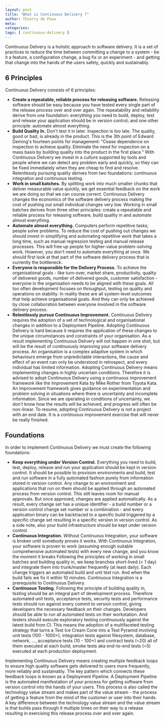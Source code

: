 ```yaml
---
layout: post
title: "What is Continuous Delivery ?"
author: Thierry de Pauw
meta:
categories:
tags: [ continuous-delivery ]
---
```


Continuous Delivery is a holistic approach to software delivery. It is a set of practices to reduce the time between committing a change to a system - be it a feature, a configuration change, a bug fix or an experiment - and getting that change into the hands of the users safely, quickly and sustainably.

## 6 Principles
Continuous Delivery consists of 6 principles:

* **Create a repeatable, reliable process for releasing software.** Releasing software should be easy because you have tested every single part of the release process over and over again.
The repeatability and reliability derive from one foundation: everything you need to build, deploy, test and release your application should be in version control; and one other principle: automate almost everything.
* **Build Quality In.** Don't test it in later. Inspection is too late. The quality, good or bad, is already in the product.
This is the 3th point of Edward Deming's fourteen points for management: "Cease dependence on inspection to achieve quality. Eliminate the need for inspection on a mass basis by building quality into the product in the first place."
With Continuous Delivery we invest in a culture supported by tools and people where we can detect any problem early and quickly, so they can be fixed immediately when they are cheap to find and resolve.
Relentlessly pursuing quality derives from two foundations: continuous integration and continuous testing.
* **Work in small batches.** By splitting work into much smaller chunks that deliver measurable value quickly, we get essential feedback on the work we are doing so that we can course correct. Continuous Delivery changes the economics of the software delivery process making the cost of pushing out small individual changes very low.
Working in small batches derives from three other principles: create a repeatable and reliable process for releasing software, build quality in and automate almost everything.
* **Automate almost everything.** Computers perform repetitive tasks; people solve problems. To reduce the cost of pushing out changes we should invest in simplifying and automating repetitive work that takes a long time, such as manual regression testing and manual release processes. This will free up people for higher-value problem-solving work.
However, you don't need to automate everything at once. We should first look at that part of the software delivery process that is currently the bottleneck.
* **Everyone is responsible for the Delivery Process.** To achieve the organisational goals - like turn-over, market share, productivity, quality of delivered goods, number of delivered goods, customer satisfaction - everyone in the organisation needs to be aligned with these goals.
All too often development focuses on throughput, testing on quality and operations on stability. In reality these are all system-level outcomes that help achieve organisational goals. And they can only be achieved by close collaboration between everyone involved in the software delivery process.
* **Relentlessly pursue Continuous Improvement.** Continuous Delivery requires the adoption of a set of technological and organisational changes in addition to a Deployment Pipeline.
Adopting Continuous Delivery is hard because it requires the application of these changes to the unique circumstances and constraints of your organisation. As a result implementing Continuous Delivery will not happen in one shot, but will be the result of continuously improving your software delivery process.
An organisation is a complex adaptive system in which behaviours emerge from unpredictable interactions, the cause and effect of an event can only be understood in retrospect, and every individual has limited information. Adopting Continuous Delivery means implementing changes in highly uncertain conditions.
Therefore it is advised to adopt Continuous Delivery using a continuous improvement framework like the Improvement Kata by Mike Rother from Toyota Kata. An improvement framework gives guidance on experimentation and problem solving in situations where there is uncertainty and incomplete information.
Since we are operating in conditions of uncertainty, we don't know how the results will be achieved, and progress will often be non-linear.
To resume, adopting Continuous Delivery is not a project with an end date. It is a continuous improvement exercise that will never be really finished.

## Foundations
In order to implement Continuous Delivery we must create the following foundations:

* **Keep everything under Version Control.** Everything you need to build, test, deploy, release and run your application should be kept in version control.
It should be possible to provision environments and build, test and run software in a fully automated fashion purely from information stored in version control. Any change to an environment and applications that run on them should be applied through an automated process from version control. This still leaves room for manual approvals. But once approved, changes are applied automatically.
As a result, every change set has a unique identifier - a build number or a version control change set number or a combination - and every application binary can be backtraced to a specific build triggered by a specific change set resulting in a specific version in version control.
As a side note, also your build infrastructure should be kept under version control.
* **Continuous Integration.** Without Continuous Integration, your software is broken until somebody proves it works. With Continuous Integration, your software is proven to work (assuming enough suitable comprehensive automated tests) with every new change, and you know the moment it breaks
Following the principles of working in small batches and building quality in, we keep branches short-lived (< 1 day) and integrate them into trunk/master frequently (at least daily). Each change triggers an automated build and unit test run. And when the build fails we fix it within 10 minutes.
Continuous Integration is a prerequisite to Continuous Delivery.
* **Continuous Testing.** Following the principle of building quality in, testing should be an integral part of development process. Therefore automated unit tests, acceptance tests, security tests and performance tests should run against every commit to version control, giving developers the necessary feedback on their changes. Developers should be able to run all automated tests on their workstation. And testers should execute exploratory testing continuously against the latest build from CI.
This means the adoption of a multifaceted testing strategy that turns a Test Ice Cream Cone into a Test Pyramid involving unit tests (100 - 1000+),  integration tests against filesystem, database, network, …, acceptance tests (10 - 100+) and contract tests (~20) all of them executed at each build; smoke tests aka end-to-end tests (~5) executed at each production deployment.

Implementing Continuous Delivery means creating multiple feedback loops to ensure high quality software gets delivered to users more frequently, more reliably and sustainably. The key pattern which connects these feedback loops is known as a Deployment Pipeline.
A Deployment Pipeline is the automated manifestation of your process for getting software from version control into the hands of your users. This process is also called the technology value stream and makes part of the value stream - the process of getting a feature from the mind of the customer or user into their hands.
A key difference between the technology value stream and the value stream is that builds pass through it multiple times on their way to a release resulting in exercising this release process over and over again.

